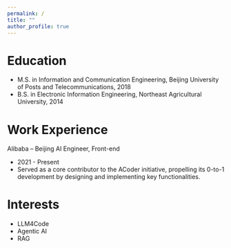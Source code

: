 ```yaml
---
permalink: /
title: ""
author_profile: true
---
```



Education
======
* M.S. in Information and Communication Engineering, Beijing University of Posts and Telecommunications, 2018
* B.S. in Electronic Information Engineering, Northeast Agricultural University, 2014

Work Experience
======
Alibaba – Beijing
AI Engineer, Front-end 
* 2021 - Present
* Served as a core contributor to the ACoder initiative, propelling its 0-to-1 development by designing and implementing key functionalities.

Interests 
======
* LLM4Code
* Agentic AI
* RAG
